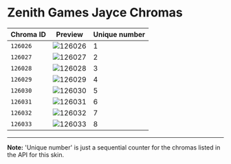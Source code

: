 # Zenith Games Jayce Chromas

| Chroma ID | Preview | Unique number |
|---|---|---|
| `126026` | ![126026](https://raw.communitydragon.org/latest/plugins/rcp-be-lol-game-data/global/default/v1/champion-chroma-images/126/126026.png) | 1 |
| `126027` | ![126027](https://raw.communitydragon.org/latest/plugins/rcp-be-lol-game-data/global/default/v1/champion-chroma-images/126/126027.png) | 2 |
| `126028` | ![126028](https://raw.communitydragon.org/latest/plugins/rcp-be-lol-game-data/global/default/v1/champion-chroma-images/126/126028.png) | 3 |
| `126029` | ![126029](https://raw.communitydragon.org/latest/plugins/rcp-be-lol-game-data/global/default/v1/champion-chroma-images/126/126029.png) | 4 |
| `126030` | ![126030](https://raw.communitydragon.org/latest/plugins/rcp-be-lol-game-data/global/default/v1/champion-chroma-images/126/126030.png) | 5 |
| `126031` | ![126031](https://raw.communitydragon.org/latest/plugins/rcp-be-lol-game-data/global/default/v1/champion-chroma-images/126/126031.png) | 6 |
| `126032` | ![126032](https://raw.communitydragon.org/latest/plugins/rcp-be-lol-game-data/global/default/v1/champion-chroma-images/126/126032.png) | 7 |
| `126033` | ![126033](https://raw.communitydragon.org/latest/plugins/rcp-be-lol-game-data/global/default/v1/champion-chroma-images/126/126033.png) | 8 |

---

**Note:** 'Unique number' is just a sequential counter for the chromas listed in the API for this skin.